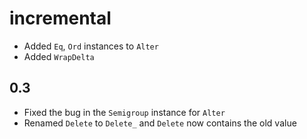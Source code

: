 incremental
====

* Added `Eq`, `Ord` instances to `Alter`
* Added `WrapDelta`

0.3
----

* Fixed the bug in the `Semigroup` instance for `Alter`
* Renamed `Delete` to `Delete_` and `Delete` now contains the old value